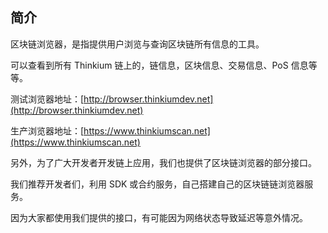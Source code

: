 ## 简介

区块链浏览器，是指提供用户浏览与查询区块链所有信息的工具。

可以查看到所有 Thinkium 链上的，链信息，区块信息、交易信息、PoS 信息等等。



测试浏览器地址：[http://browser.thinkiumdev.net](http://browser.thinkiumdev.net)

生产浏览器地址：[https://www.thinkiumscan.net](https://www.thinkiumscan.net)



另外，为了广大开发者开发链上应用，我们也提供了区块链浏览器的部分接口。

我们推荐开发者们，利用 SDK 或合约服务，自己搭建自己的区块链链浏览器服务。

因为大家都使用我们提供的接口，有可能因为网络状态导致延迟等意外情况。

